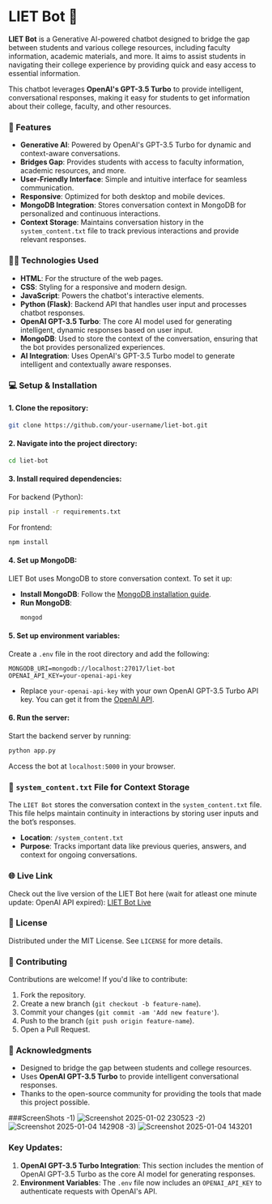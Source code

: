 # LIET Bot 🤖

**LIET Bot** is a Generative AI-powered chatbot designed to bridge the gap between students and various college resources, including faculty information, academic materials, and more. It aims to assist students in navigating their college experience by providing quick and easy access to essential information.

This chatbot leverages **OpenAI's GPT-3.5 Turbo** to provide intelligent, conversational responses, making it easy for students to get information about their college, faculty, and other resources.

### 🚀 Features
- **Generative AI**: Powered by OpenAI's GPT-3.5 Turbo for dynamic and context-aware conversations.
- **Bridges Gap**: Provides students with access to faculty information, academic resources, and more.
- **User-Friendly Interface**: Simple and intuitive interface for seamless communication.
- **Responsive**: Optimized for both desktop and mobile devices.
- **MongoDB Integration**: Stores conversation context in MongoDB for personalized and continuous interactions.
- **Context Storage**: Maintains conversation history in the `system_content.txt` file to track previous interactions and provide relevant responses.
  
### 🧑‍💻 Technologies Used
- **HTML**: For the structure of the web pages.
- **CSS**: Styling for a responsive and modern design.
- **JavaScript**: Powers the chatbot's interactive elements.
- **Python (Flask)**: Backend API that handles user input and processes chatbot responses.
- **OpenAI GPT-3.5 Turbo**: The core AI model used for generating intelligent, dynamic responses based on user input.
- **MongoDB**: Used to store the context of the conversation, ensuring that the bot provides personalized experiences.
- **AI Integration**: Uses OpenAI's GPT-3.5 Turbo model to generate intelligent and contextually aware responses.

### 💻 Setup & Installation

#### 1. Clone the repository:
```bash
git clone https://github.com/your-username/liet-bot.git
```

#### 2. Navigate into the project directory:
```bash
cd liet-bot
```

#### 3. Install required dependencies:
For backend (Python):
```bash
pip install -r requirements.txt
```

For frontend:
```bash
npm install
```

#### 4. Set up MongoDB:
LIET Bot uses MongoDB to store conversation context. To set it up:
- **Install MongoDB**: Follow the [MongoDB installation guide](https://docs.mongodb.com/manual/installation/).
- **Run MongoDB**:
  ```bash
  mongod
  ```

#### 5. Set up environment variables:
Create a `.env` file in the root directory and add the following:
```env
MONGODB_URI=mongodb://localhost:27017/liet-bot
OPENAI_API_KEY=your-openai-api-key
```
- Replace `your-openai-api-key` with your own OpenAI GPT-3.5 Turbo API key. You can get it from the [OpenAI API](https://platform.openai.com/account/api-keys).

#### 6. Run the server:
Start the backend server by running:
```bash
python app.py
```

Access the bot at `localhost:5000` in your browser.

### 📝 `system_content.txt` File for Context Storage
The `LIET Bot` stores the conversation context in the `system_content.txt` file. This file helps maintain continuity in interactions by storing user inputs and the bot’s responses.

- **Location**: `/system_content.txt`
- **Purpose**: Tracks important data like previous queries, answers, and context for ongoing conversations.

### 🌐 Live Link
Check out the live version of the LIET Bot here (wait for atleast one minute update: OpenAI API expired): [LIET Bot Live](https://liet-bot.onrender.com)

### 📄 License
Distributed under the MIT License. See `LICENSE` for more details.

### 🤝 Contributing
Contributions are welcome! If you'd like to contribute:
1. Fork the repository.
2. Create a new branch (`git checkout -b feature-name`).
3. Commit your changes (`git commit -am 'Add new feature'`).
4. Push to the branch (`git push origin feature-name`).
5. Open a Pull Request.

### 📝 Acknowledgments
- Designed to bridge the gap between students and college resources.
- Uses **OpenAI GPT-3.5 Turbo** to provide intelligent conversational responses.
- Thanks to the open-source community for providing the tools that made this project possible.

###ScreenShots
-1) ![Screenshot 2025-01-02 230523](https://github.com/user-attachments/assets/f0a15006-661f-4bf1-b8aa-c72289797eb4)
-2)![Screenshot 2025-01-04 142908](https://github.com/user-attachments/assets/d42c044f-f181-4e86-9f07-c8b1c0496f0c)
-3) ![Screenshot 2025-01-04 143201](https://github.com/user-attachments/assets/10060666-052f-491b-b921-5420e356cea8)

### Key Updates:
1. **OpenAI GPT-3.5 Turbo Integration**: This section includes the mention of OpenAI GPT-3.5 Turbo as the core AI model for generating responses.
2. **Environment Variables**: The `.env` file now includes an `OPENAI_API_KEY` to authenticate requests with OpenAI's API.




